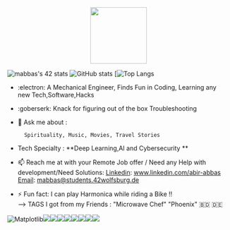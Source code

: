 <div align="center">
  <img src="https://42wolfsburg.de/wp-content/uploads/2022/01/42logo_site-5.svg" height="128px"  >
</div>

   ![mabbas's 42 stats](https://badge42.vercel.app/api/v2/cl33nxvl8001109l2p31ppqso/stats?cursusId=21&coalitionId=151) 
 ![GitHub stats](https://github-readme-stats.vercel.app/api?username=mdabir1203&show_icons=true&theme=radical)
[![Top Langs](https://github-readme-stats.vercel.app/api/top-langs/?username=mdabir1203&langs_count=10&layout=compact)                                                                                                                                                                     
 
- :electron: A Mechanical Engineer, Finds Fun in Coding, Learning any new Tech,Software,Hacks 
- :goberserk: Knack for figuring out of the box Troubleshooting 
- 💬 Ask me about : 
        
        Spirituality, Music, Movies, Travel Stories
   
- Tech Specialty : **Deep Learning,AI and Cybersecurity **
- 📫 Reach me at with your Remote Job offer / Need any Help with development/Need Solutions: 
[Linkedin](https://img.shields.io/badge/LinkedIn-0077B5?style=for-the-badge&logo=linkedin&logoColor=white): www.linkedin.com/abir-abbas
[Email](	https://img.shields.io/badge/Gmail-D14836?style=for-the-badge&logo=gmail&logoColor=white): mabbas@students.42wolfsburg.de
- ⚡ Fun fact: I can play Harmonica while riding a Bike !!  
--> TAGS I got from my Friends : "Microwave Chef" "Phoenix"
 :bangladesh: 🇩🇪
 
 
 ![Matplotlib](https://img.shields.io/badge/Matplotlib-%23ffffff.svg?style=for-the-badge&logo=Matplotlib&logoColor=black)<img src= "https://img.shields.io/badge/PyTorch-EE4C2C?style=for-the-badge&logo=pytorch&logoColor=white" /><img src= "https://img.shields.io/badge/TensorFlow-FF6F00?style=for-the-badge&logo=tensorflow&logoColor=white" /><img src= "https://img.shields.io/badge/MongoDB-4EA94B?style=for-the-badge&logo=mongodb&logoColor=white" /><img src= "https://img.shields.io/badge/Docker-2CA5E0?style=for-the-badge&logo=docker&logoColor=white" /><img src= "https://img.shields.io/badge/VSCode-0078D4?style=for-the-badge&logo=visual%20studio%20code&logoColor=white" /><img src= "https://img.shields.io/badge/Colab-F9AB00?style=for-the-badge&logo=googlecolab&color=525252" /><img src= "https://img.shields.io/badge/C-00599C?style=for-the-badge&logo=c&logoColor=white" /><img src="https://img.shields.io/badge/Python-FFD43B?style=for-the-badge&logo=python&logoColor=blue"/>
 


 
